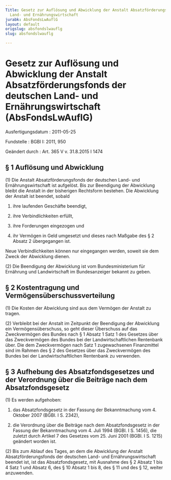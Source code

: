 ```yaml
---
Title: Gesetz zur Auflösung und Abwicklung der Anstalt Absatzförderungsfonds der deutschen
  Land- und Ernährungswirtschaft
jurabk: AbsFondsLwAuflG
layout: default
origslug: absfondslwauflg
slug: absfondslwauflg

---
```


# Gesetz zur Auflösung und Abwicklung der Anstalt Absatzförderungsfonds der deutschen Land- und Ernährungswirtschaft (AbsFondsLwAuflG)

Ausfertigungsdatum
:   2011-05-25

Fundstelle
:   BGBl I: 2011, 950

Geändert durch
:   Art. 365 V v. 31.8.2015 I 1474


## § 1 Auflösung und Abwicklung

(1) Die Anstalt Absatzförderungsfonds der deutschen Land- und
Ernährungswirtschaft ist aufgelöst. Bis zur Beendigung der Abwicklung
bleibt die Anstalt in der bisherigen Rechtsform bestehen. Die
Abwicklung der Anstalt ist beendet, sobald

1.  ihre laufenden Geschäfte beendigt,


2.  ihre Verbindlichkeiten erfüllt,


3.  ihre Forderungen eingezogen und


4.  ihr Vermögen in Geld umgesetzt und dieses nach Maßgabe des § 2 Absatz
    2 übergegangen ist.



Neue Verbindlichkeiten können nur eingegangen werden, soweit sie dem
Zweck der Abwicklung dienen.

(2) Die Beendigung der Abwicklung ist vom Bundesministerium für
Ernährung und Landwirtschaft im Bundesanzeiger bekannt zu geben.


## § 2 Kostentragung und Vermögensüberschussverteilung

(1) Die Kosten der Abwicklung sind aus dem Vermögen der Anstalt zu
tragen.

(2) Verbleibt bei der Anstalt im Zeitpunkt der Beendigung der
Abwicklung ein Vermögensüberschuss, so geht dieser Überschuss auf das
Zweckvermögen des Bundes nach § 1 Absatz 1 Satz 1 des Gesetzes über
das Zweckvermögen des Bundes bei der Landwirtschaftlichen Rentenbank
über. Die dem Zweckvermögen nach Satz 1 zugewachsenen Finanzmittel
sind im Rahmen des § 2 des Gesetzes über das Zweckvermögen des Bundes
bei der Landwirtschaftlichen Rentenbank zu verwenden.


## § 3 Aufhebung des Absatzfondsgesetzes und der Verordnung über die Beiträge nach dem Absatzfondsgesetz

(1) Es werden aufgehoben:

1.  das Absatzfondsgesetz in der Fassung der Bekanntmachung vom 4. Oktober
    2007 (BGBl. I S. 2342),


2.  die Verordnung über die Beiträge nach dem Absatzfondsgesetz in der
    Fassung der Bekanntmachung vom 4. Juli 1994 (BGBl. I S. 1456), die
    zuletzt durch Artikel 7 des Gesetzes vom 25. Juni 2001 (BGBl. I S.
    1215) geändert worden ist.




(2) Bis zum Ablauf des Tages, an dem die Abwicklung der Anstalt
Absatzförderungsfonds der deutschen Land- und Ernährungswirtschaft
beendet ist, ist das Absatzfondsgesetz, mit Ausnahme des § 2 Absatz 1
bis 4 Satz 1 und Absatz 6, des § 10 Absatz 1 bis 8, des § 11 und des §
12, weiter anzuwenden.

